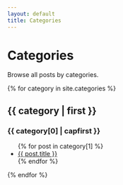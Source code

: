 ```yaml
---
layout: default
title: Categories
---
```


# Categories

Browse all posts by categories.

{% for category in site.categories %}
  <h2>{{ category | first }}</h2>
  <h3>{{ category[0] | capfirst }}</h3>
  <ul>
    {% for post in category[1] %}
      <li><a href="{{ post.url }}">{{ post.title }}</a></li>
    {% endfor %}
  </ul>
{% endfor %}